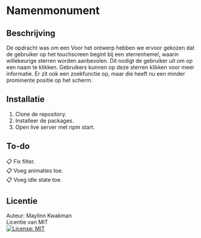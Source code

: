 # Namenmonument

## Beschrijving
De opdracht was om een 
Voor het ontwerp hebben we ervoor gekozen dat de gebruiker op het touchscreen begint bij een
sterrenhemel, waarin willekeurige sterren worden aanbevolen. Dit nodigt de gebruiker uit om op een naam te
klikken. Gebruikers kunnen op deze sterren klikken voor meer informatie. Er zit ook een zoekfunctie op, maar die
heeft nu een minder prominente positie op het scherm. 


## Installatie
1. Clone de repository.
2. Installeer de packages.
3. Open live server met npm start.

## To-do
:clipboard: Fix filter.  
:clipboard: Voeg animaties toe.  
:clipboard: Voeg idle state toe.

## Licentie
Auteur: Maylinn Kwakman  
Licentie van MIT  
[![License: MIT](https://img.shields.io/badge/License-MIT-yellow.svg)](https://opensource.org/licenses/MIT)  

